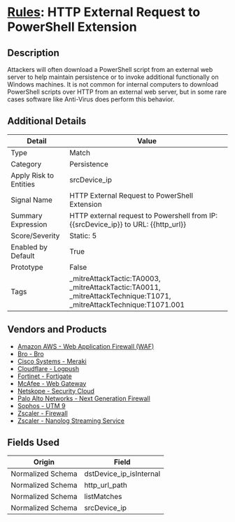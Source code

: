 # [Rules](README.md): HTTP External Request to PowerShell Extension

## Description
Attackers will often download a PowerShell script from an external web server to help maintain persistence or to invoke additional functionally on Windows machines. It is not common for internal computers to download PowerShell scripts over HTTP from an external web server, but in some rare cases software like Anti-Virus does perform this behavior.

## Additional Details
|Detail|Value|
|----|----|
|Type|Match|
|Category|Persistence|
|Apply Risk to Entities|srcDevice_ip|
|Signal Name|HTTP External Request to PowerShell Extension|
|Summary Expression|HTTP external request to Powershell from IP: {{srcDevice_ip}} to URL: {{http_url}}|
|Score/Severity|Static: 5|
|Enabled by Default|True|
|Prototype|False|
|Tags|_mitreAttackTactic:TA0003, _mitreAttackTactic:TA0011, _mitreAttackTechnique:T1071, _mitreAttackTechnique:T1071.001|
## Vendors and Products
- [Amazon AWS - Web Application Firewall (WAF)](../products/072b85a2-1765-45c2-911d-b0509880326e.md)
- [Bro - Bro](../products/37C866BF-72E1-470A-9072-EDB908F56951.md)
- [Cisco Systems - Meraki](../products/724c9add-8cd9-4013-b9e1-a907b96da426.md)
- [Cloudflare - Logpush](../products/c2503fcc-ef30-4e40-bb32-0bf47151b140.md)
- [Fortinet - Fortigate](../products/c57e2c85-4fc1-4fb7-8fa1-dbc5235231ad.md)
- [McAfee - Web Gateway](../products/003d35b3-3ba8-4e93-8776-e5810b4e243e.md)
- [Netskope - Security Cloud](../products/B3582ED2-1A0C-452D-9802-97433D143486.md)
- [Palo Alto Networks - Next Generation Firewall](../products/46f5fa2c-1a62-4692-82ad-ed87800a0adb.md)
- [Sophos - UTM 9](../products/0fb003bc-8383-442f-8f3d-afcfbaefe617.md)
- [Zscaler - Firewall](../products/9e0641a7-22ce-4ac8-8113-ee48b368ac3d.md)
- [Zscaler - Nanolog Streaming Service](../products/6299d728-14f7-455e-85c5-ea8ec65a654a.md)


## Fields Used

|Origin|Field|
|----|----|
|Normalized Schema|dstDevice_ip_isInternal|
|Normalized Schema|http_url_path|
|Normalized Schema|listMatches|
|Normalized Schema|srcDevice_ip|


